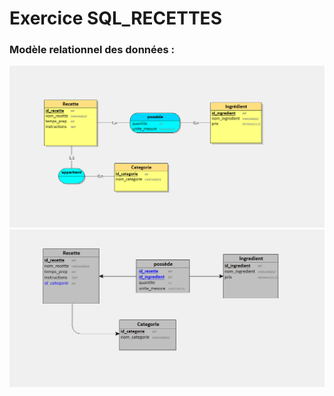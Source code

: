 # Exercice SQL_RECETTES
### Modèle relationnel des données :
![Schéma Looping du model relationnel des données](/assets/MCD.png)
![Schéma Looping du model Logique des données](/assets/MLD.png)



 
